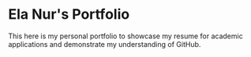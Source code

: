 # Ela Nur's Portfolio
This here is my personal portfolio to showcase my resume for academic applications and demonstrate my understanding of GitHub.
